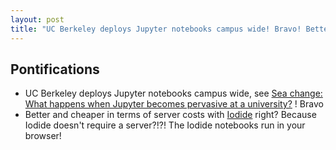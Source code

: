 ```yaml
---
layout: post
title: "UC Berkeley deploys Jupyter notebooks campus wide! Bravo! Better and cheaper in terms of server costs with Iodide right?"
---
```


## Pontifications

* UC Berkeley deploys Jupyter notebooks campus wide, see [Sea change: What happens when Jupyter becomes pervasive at a university?](https://www.oreilly.com/ideas/sea-change-what-happens-when-jupyter-becomes-pervasive-at-a-university) ! Bravo
* Better and cheaper in terms of server costs with [Iodide](https://iodide.io/) right? Because Iodide doesn't require a server?!?! The Iodide notebooks run in your browser!